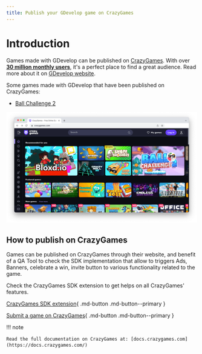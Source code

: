 ```yaml
---
title: Publish your GDevelop game on CrazyGames
---
```

# Introduction

Games made with GDevelop can be published on [CrazyGames](https://crazygames.com/). With over **[30 million monthly users](https://gdevelop.io/page/crazy-games)**, it's a perfect place to find a great audience. Read more about it on [GDevelop website](https://gdevelop.io/page/crazy-games).

Some games made with GDevelop that have been published on CrazyGames:

- [Ball Challenge 2](https://gd.games/andre_holtz/ball-challenge-2)

![Ball Challenge 2 on CrazyGames](crazy_games_ball_challenge_2.png)

## How to publish on CrazyGames

Games can be published on CrazyGames through their website, and benefit of a QA Tool to check the SDK implementation that allow to triggers Ads, Banners, celebrate a win, invite button to various functionality related to the game.  

Check the CrazyGames SDK extension to get helps on all CrazyGames' features.

[CrazyGames SDK extension](/gdevelop5/extensions/crazy-games-ad-api/details){ .md-button .md-button--primary }

[Submit a game on CrazyGames](https://developer.crazygames.com/games){ .md-button .md-button--primary }


!!! note

    Read the full documentation on CrazyGames at: [docs.crazygames.com](https://docs.crazygames.com/)
